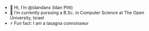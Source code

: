 - 👋 Hi, I’m @idandanx (Idan Plitt)
- 🌱 I’m currently pursuing a B.Sc. in Computer Science at The Open University, Israel
- ⚡ Fun fact: I am a lasagna connoisseur
